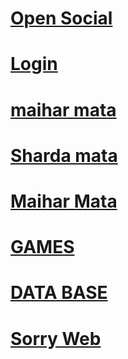 <h1><a href="https://atultiwari997721.github.io/main/">Open Social</a></h1> 
<h1><a href="https://atultiwari997721.github.io/page4/">Login</a></h1>
<h1><a href="https://atultiwari997721.github.io/maiharmata">maihar mata</a></h1>
<h1><a href="https://atultiwari997721.github.io/shardamata">Sharda mata</a></h1>
<h1><a href="https://atultiwari997721.github.io/MaiharMata">Maihar Mata</a></h1>
<h1><a href="https://atultiwari997721.github.io/GAME">GAMES</a></h1>
<h1><a href="https://atultiwari997721.github.io/database/index.html">DATA BASE</a></h1>
<h1><a href="https://atultiwari997721.github.io/foryou/index.html">Sorry Web</a></h1>
